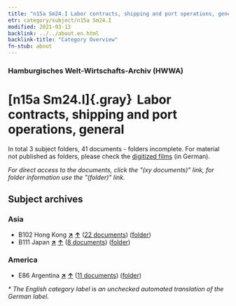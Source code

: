 ```yaml
---
title: "n15a Sm24.I Labor contracts, shipping and port operations, general"
etr: category/subject/n15a Sm24.I
modified: 2021-03-13
backlink: ../../about.en.html
backlink-title: "Category Overview"
fn-stub: about
---
```


### Hamburgisches Welt-Wirtschafts-Archiv (HWWA)
# [n15a Sm24.I]{.gray}&#8201; Labor contracts, shipping and port operations, general&#160; 





In total 3 subject folders, 41 documents - folders incomplete.
For material not published as folders, please check the [digitized films](/film/h1_sh) (in German).

_For direct access to the documents, click the "(xy documents)" link, for folder information use the "(folder)" link._

## Subject archives



### Asia

- B102 Hong Kong [**&nearr;**](../../../geo/i/141268/about.en.html "Hong Kong (all folders)") [**&uarr;**](../../../geo/about.en.html#B102 "Country category system") (<a href="https://pm20.zbw.eu/dfgview/sh/141268,145227" title="about: Hong Kong : Labor contracts, shipping and port operations, general" target="_blank">22 documents</a>) ([folder](http://purl.org/pressemappe20/folder/sh/141268,145227))
- B111 Japan [**&nearr;**](../../../geo/i/141272/about.en.html "Japan (all folders)") [**&uarr;**](../../../geo/about.en.html#B111 "Country category system") (<a href="https://pm20.zbw.eu/dfgview/sh/141272,145227" title="about: Japan : Labor contracts, shipping and port operations, general" target="_blank">8 documents</a>) ([folder](http://purl.org/pressemappe20/folder/sh/141272,145227))

### America

- E86 Argentina [**&nearr;**](../../../geo/i/141692/about.en.html "Argentina (all folders)") [**&uarr;**](../../../geo/about.en.html#E86 "Country category system") (<a href="https://pm20.zbw.eu/dfgview/sh/141692,145227" title="about: Argentina : Labor contracts, shipping and port operations, general" target="_blank">11 documents</a>) ([folder](http://purl.org/pressemappe20/folder/sh/141692,145227))


_* The English category label is an unchecked automated translation of the German label._

